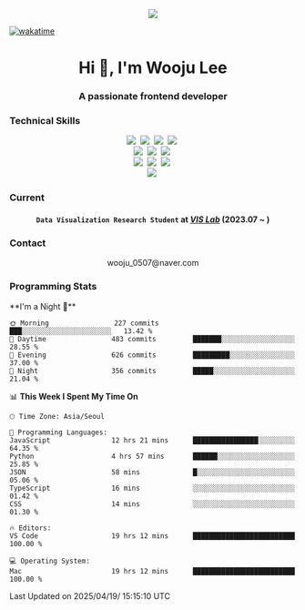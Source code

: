 <p align="center">
  <img src="https://capsule-render.vercel.app/api?type=soft&color=auto&height=150&section=header&text=wj-cosmos57&fontSize=70&animation=twinkling">
</p>

[![wakatime](https://wakatime.com/badge/user/018e39b2-cfad-45d7-ae48-52bae207fdf1.svg)](https://wakatime.com/@018e39b2-cfad-45d7-ae48-52bae207fdf1)
<h1 align="center">Hi 👋, I'm Wooju Lee</h1>
<h3 align="center">A passionate frontend developer</h3>

<h3 align="left">Technical Skills</h3>
<p align="center">
  <img src="https://img.shields.io/badge/C-A8B9CC?style=flat-square&logo=C&logoColor=white"/>&nbsp 
  <img src="https://img.shields.io/badge/C++-00599C?style=flat-square&logo=C%2B%2B&logoColor=white"/>&nbsp
  <img src="https://img.shields.io/badge/Python-3766AB?style=flat-square&logo=Python&logoColor=white"/>&nbsp
  <img src="https://img.shields.io/badge/Java-007396?style=flat-square&logo=java&logoColor=white"/>&nbsp
  <br>
  <img src="https://img.shields.io/badge/React-61dafb?style=flat-square&logo=React&logoColor=white"/>&nbsp 
  <img src="https://img.shields.io/badge/Javascript-f0db4e?style=flat-square&logo=javascript&logoColor=white"/>&nbsp
  <img src="https://img.shields.io/badge/TypeScript-3178C6?style=flat-square&logo=typescript&logoColor=white"/>&nbsp 
  <br>
  <img src="https://img.shields.io/badge/React%20Native-61dafb?style=flat-square&logo=React&logoColor=white"/>&nbsp
  <img src="https://img.shields.io/badge/CSS-1572B6?style=flat-square&logo=css3&logoColor=white"/>&nbsp 
  <img src="https://img.shields.io/badge/HTML-E34F26?style=flat-square&logo=html5&logoColor=white"/>&nbsp 
  <br>
  <img src="https://img.shields.io/badge/D3.js-F9A03C?style=flat-square&logo=d3.js&logoColor=white"/>&nbsp
</p>

<h3 align="left">Current</h3>
<h4 align="center">
  <code>Data Visualization Research Student</code> at 
  <a href="http://vis.ssu.ac.kr/" target="_blank"><strong><em>VIS Lab</em></strong></a> (2023.07 ~ )
</h4>

<h3 align="left">Contact</h3>
<p align="center">
  wooju_0507@naver.com
</p>

<h3 align="left">Programming Stats</h3>
<!--START_SECTION:waka-->
**I'm a Night 🦉** 

```text
🌞 Morning                227 commits         ███░░░░░░░░░░░░░░░░░░░░░░   13.42 % 
🌆 Daytime                483 commits         ███████░░░░░░░░░░░░░░░░░░   28.55 % 
🌃 Evening                626 commits         █████████░░░░░░░░░░░░░░░░   37.00 % 
🌙 Night                  356 commits         █████░░░░░░░░░░░░░░░░░░░░   21.04 % 
```


📊 **This Week I Spent My Time On** 

```text
🕑︎ Time Zone: Asia/Seoul

💬 Programming Languages: 
JavaScript               12 hrs 21 mins      ████████████████░░░░░░░░░   64.35 % 
Python                   4 hrs 57 mins       ██████░░░░░░░░░░░░░░░░░░░   25.85 % 
JSON                     58 mins             █░░░░░░░░░░░░░░░░░░░░░░░░   05.06 % 
TypeScript               16 mins             ░░░░░░░░░░░░░░░░░░░░░░░░░   01.42 % 
CSS                      14 mins             ░░░░░░░░░░░░░░░░░░░░░░░░░   01.30 % 

🔥 Editors: 
VS Code                  19 hrs 12 mins      █████████████████████████   100.00 % 

💻 Operating System: 
Mac                      19 hrs 12 mins      █████████████████████████   100.00 % 
```


 Last Updated on 2025/04/19/ 15:15:10 UTC
<!--END_SECTION:waka-->

<!--
**wj-cosmos57/wj-cosmos57** is a ✨ _special_ ✨ repository because its `README.md` (this file) appears on your GitHub profile.

Here are some ideas to get you started:

- 🔭 I’m currently working on ...
- 🌱 I’m currently learning ...
- 👯 I’m looking to collaborate on ...
- 🤔 I’m looking for help with ...
- 💬 Ask me about ...
- 📫 How to reach me: ...
- 😄 Pronouns: ...
- ⚡ Fun fact: ...
-->
